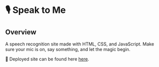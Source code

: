 # 🎙️ Speak to Me

## Overview
A speech recognition site made with HTML, CSS, and JavaScript. Make sure your mic is on, say something, and let the magic begin.

🚀 Deployed site can be found here [here](https://speak2me.netlify.app/).